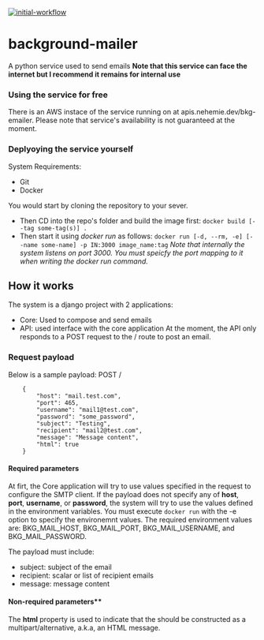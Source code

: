 [![initial-workflow](https://github.com/Olfredos6/background-mailer/actions/workflows/init.yaml/badge.svg?event=push)](https://github.com/Olfredos6/background-mailer/actions/workflows/init.yaml)

# background-mailer
A python service used to send emails
**Note that this service can face the internet but I recommend it remains for internal use**


### Using the service for free
There is an AWS instace of the service running on at apis.nehemie.dev/bkg-emailer. Please note that service's availability is not guaranteed at the moment. 
### Deplyoying the service yourself
System Requirements:

 - Git
 - Docker

You would start by cloning the repository to your sever. 
- Then CD into the repo's folder and build the image first: `docker build [--tag some-tag(s)] .`
- Then start it using *docker run* as follows: `docker run [-d, --rm, -e] [--name some-name] -p IN:3000 image_name:tag`
*Note that internally the system listens on port 3000. You must speicfy the port mapping to it when writing the docker run command.*
## How it works
The system is a django project with 2 applications:
- Core: Used to compose and send emails
- API: used interface with the core application
At the moment, the API only  responds to a POST request to the / route to post an email. 

### Request payload
Below is a sample payload:
POST /
```
    { 
    	"host": "mail.test.com",
    	"port": 465,
    	"username": "mail1@test.com",
    	"password": "some_password",
    	"subject": "Testing",
    	"recipient": "mail2@test.com",
    	"message": "Message content",
    	"html": true
    }
```
#### Required parameters
At firt, the Core application will try to use values specified in the request to configure the SMTP client. If the payload does not specify any of **host**, **port**, **username**, or **password**, the system will try to use the values defined in the environment variables. You must execute `docker run` with the -e option to specify the environemnt values. The required environment values are: BKG_MAIL_HOST,  BKG_MAIL_PORT, BKG_MAIL_USERNAME, and BKG_MAIL_PASSWORD.

The payload must include:
- subject: subject of the email
- recipient: scalar or list of recipient emails
- message: message content

#### Non-required parameters**
The **html** property is used to indicate that the should be constructed as a multipart/alternative, a.k.a, an HTML message.
